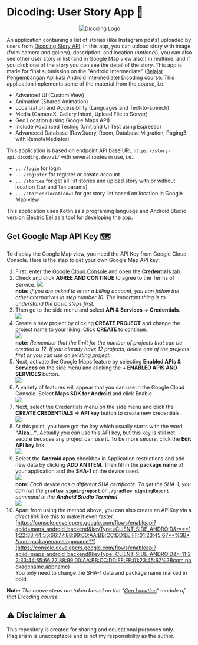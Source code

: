 # Dicoding: User Story App 📱

<p align="center">
  <img src="https://images.glints.com/unsafe/glints-dashboard.s3.amazonaws.com/company-logo/0ecccc80caed7d3013433880e099e4fb.png" alt="Dicoding Logo"/>
</p>

An application containing a list of stories (like Instagram posts) uploaded by users from [Dicoding Story API](https://story-api.dicoding.dev/v1/). In this app, you can upload story with image (from camera and gallery), description, and location (_optional_), you can also see other user story in list (and in Google Map view also!) in realtime, and if you click one of the story you can see the detail of the story. This app is made for final submission on the "Android Intermediate" ([Belajar Pengembangan Aplikasi Android Intermediate](https://www.dicoding.com/academies/352)) Dicoding course. This application implements some of the material from the course, i.e:
- Advanced UI (Custom View)
- Animation (Shared Animation)
- Localization and Accessibility (Languages and Text-to-speech)
- Media (CameraX, Gallery Intent, Upload File to Server)
- Geo Location (using Google Maps API)
- Include Advanced Testing (Unit and UI Test using Espresso)
- Advanceed Database (RawQuery, Room, Database Migration, Paging3 with RemoteMediator)

This application is based on endpoint API base URL ```https://story-api.dicoding.dev/v1/``` with several routes in use, i.e.:
- ```.../login``` for login
- ```.../register``` for register or create account
- ```.../stories``` for get all list stories and upload story with or without location (```lat``` and ```lon``` params)
- ```.../stories?location=1``` for get story list based on location in Google Map view

This application uses Kotlin as a programing language and Android Studio version Electric Eel as a tool for developing the app.

## Get Google Map API Key 🗺

To display the Google Map view, you need the API Key from Google Cloud Console. Here is the step to get your own Google Map API key:
1. First, enter the [Google Cloud Console](https://console.cloud.google.com/google/maps-apis/credentials) and open the **Credentials** tab.
2. Check and click **AGREE AND CONTINUE** to agree to the Terms of Service.
   ![](https://dicoding-web-img.sgp1.cdn.digitaloceanspaces.com/original/academy/dos:3b942d7fcaa3f20cafa2961a323d978420220413095139.png)<br>
   **note:** _If you are asked to enter a billing account, you can follow the other alternatives in step number 10. The important thing is to understand the basic steps first._
3. Then go to the side menu and select **API & Services → Credentials**.<br>
   ![](https://dicoding-web-img.sgp1.cdn.digitaloceanspaces.com/original/academy/dos:6c890ace50ae609ec47e5136844e343a20220413095415.png)
4. Create a new project by clicking **CREATE PROJECT** and change the project name to your liking. Click **CREATE** to continue.<br>
   ![](https://dicoding-web-img.sgp1.cdn.digitaloceanspaces.com/original/academy/dos:7bfefd3b8d4f360a71bd09ea16087d5020220413100118.png)<br>
   **note:** _Remember that the limit for the number of projects that can be created is 12. If you already have 12 projects, delete one of the projects first or you can use an existing project._
5. Next, activate the Google Maps feature by selecting **Enabled APIs & Services** on the side menu and clicking the **+ ENABLED APIS AND SERVICES** button.<br>
   ![](https://dicoding-web-img.sgp1.cdn.digitaloceanspaces.com/original/academy/dos:896983f587e0e02e5e7aef15a5cc3f7920220413101041.png)
6. A variety of features will appear that you can use in the Google Cloud Console. Select **Maps SDK for Android** and click Enable.<br>
   ![](https://dicoding-web-img.sgp1.cdn.digitaloceanspaces.com/original/academy/dos:6f8f0528f41072eb663ed0a62fc17cff20221214164816.png)
7. Next, select the Credentials menu on the side menu and click the **CREATE CREDENTIALS → API key** button to create new credentials.<br>
   ![](https://dicoding-web-img.sgp1.cdn.digitaloceanspaces.com/original/academy/dos:c8cfd99162171f49f74126501511394420220413101710.png)
8. At this point, you have got the key which usually starts with the word **"AIza…"**. Actually you can use this API key, but this key is still not secure because any project can use it. To be more secure, click the **Edit API key** link.<br>
   ![](https://dicoding-web-img.sgp1.cdn.digitaloceanspaces.com/original/academy/dos:fdba2376cbeb399b943d691488eee9ff20220413101934.png)
9. Select the **Android apps** checkbox in Application restrictions and add new data by clicking **ADD AN ITEM**. Then fill in the **package name** of your application and the **SHA-1** of the device used.<br>
   ![](https://dicoding-web-img.sgp1.cdn.digitaloceanspaces.com/original/academy/dos:17fceddb79479d6060672d327d82364120220413102948.png)<br>
   **note:** _Each device has a different SHA certificate. To get the SHA-1, you can run the_ **```gradlew signingreport```** _or_ **```./gradlew signingReport```** _command in the **Android Studio Terminal**._<br>
   ![](https://dicoding-web-img.sgp1.cdn.digitaloceanspaces.com/original/academy/dos:87cdcacfb8f1c5d08e74e05a1daa39fe20220413103447.jpeg)
10. Apart from using the method above, you can also create an APIKey via a _direct link_ like this to make it even faster.<br>
  [https://console.developers.google.com/flows/enableapi?apiid=maps_android_backend&keyType=CLIENT_SIDE_ANDROID&r=**11:22:33:44:55:66:77:88:99:00:AA:BB:CC:DD:EE:FF:01:23:45:67**%3B**com.packagename.appname**](https://console.developers.google.com/flows/enableapi?apiid=maps_android_backend&keyType=CLIENT_SIDE_ANDROID&r=11:22:33:44:55:66:77:88:99:00:AA:BB:CC:DD:EE:FF:01:23:45:67%3Bcom.packagename.appname)<br>
   You only need to change the SHA-1 data and package name marked in bold.<br>

**Note:** _The above steps are taken based on the "[Geo Location](https://www.dicoding.com/academies/352/tutorials/21827)" module of that Dicoding course._

## ⚠ Disclaimer ⚠
This repository is created for sharing and educational purposes only. Plagiarism is unacceptable and is not my responsibility as the author.
